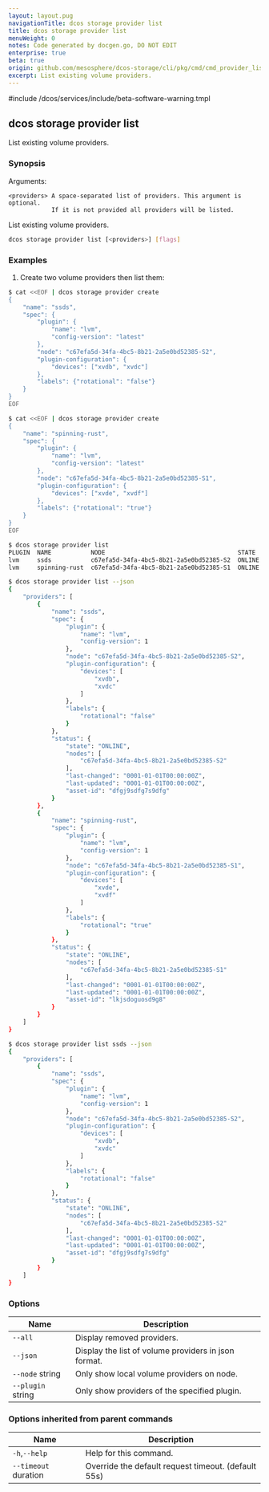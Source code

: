 ```yaml
---
layout: layout.pug
navigationTitle: dcos storage provider list
title: dcos storage provider list
menuWeight: 0
notes: Code generated by docgen.go, DO NOT EDIT
enterprise: true
beta: true
origin: github.com/mesosphere/dcos-storage/cli/pkg/cmd/cmd_provider_list.go
excerpt: List existing volume providers.
---
```

#include /dcos/services/include/beta-software-warning.tmpl

## dcos storage provider list

List existing volume providers.

### Synopsis

Arguments:

    <providers> A space-separated list of providers. This argument is optional.
                If it is not provided all providers will be listed.

List existing volume providers.

```bash
dcos storage provider list [<providers>] [flags]
```

### Examples

1. Create two volume providers then list them:

```bash
$ cat <<EOF | dcos storage provider create
{
    "name": "ssds",
    "spec": {
        "plugin": {
            "name": "lvm",
            "config-version": "latest"
        },
        "node": "c67efa5d-34fa-4bc5-8b21-2a5e0bd52385-S2",
        "plugin-configuration": {
            "devices": ["xvdb", "xvdc"]
        },
        "labels": {"rotational": "false"}
    }
}
EOF

$ cat <<EOF | dcos storage provider create
{
    "name": "spinning-rust",
    "spec": {
        "plugin": {
            "name": "lvm",
            "config-version": "latest"
        },
        "node": "c67efa5d-34fa-4bc5-8b21-2a5e0bd52385-S1",
        "plugin-configuration": {
            "devices": ["xvde", "xvdf"]
        },
        "labels": {"rotational": "true"}
    }
}
EOF

$ dcos storage provider list
PLUGIN  NAME           NODE                                     STATE
lvm     ssds           c67efa5d-34fa-4bc5-8b21-2a5e0bd52385-S2  ONLINE
lvm     spinning-rust  c67efa5d-34fa-4bc5-8b21-2a5e0bd52385-S1  ONLINE

$ dcos storage provider list --json
{
    "providers": [
        {
            "name": "ssds",
            "spec": {
                "plugin": {
                    "name": "lvm",
                    "config-version": 1
                },
                "node": "c67efa5d-34fa-4bc5-8b21-2a5e0bd52385-S2",
                "plugin-configuration": {
                    "devices": [
                        "xvdb",
                        "xvdc"
                    ]
                },
                "labels": {
                    "rotational": "false"
                }
            },
            "status": {
                "state": "ONLINE",
                "nodes": [
                    "c67efa5d-34fa-4bc5-8b21-2a5e0bd52385-S2"
                ],
                "last-changed": "0001-01-01T00:00:00Z",
                "last-updated": "0001-01-01T00:00:00Z",
                "asset-id": "dfgj9sdfg7s9dfg"
            }
        },
        {
            "name": "spinning-rust",
            "spec": {
                "plugin": {
                    "name": "lvm",
                    "config-version": 1
                },
                "node": "c67efa5d-34fa-4bc5-8b21-2a5e0bd52385-S1",
                "plugin-configuration": {
                    "devices": [
                        "xvde",
                        "xvdf"
                    ]
                },
                "labels": {
                    "rotational": "true"
                }
            },
            "status": {
                "state": "ONLINE",
                "nodes": [
                    "c67efa5d-34fa-4bc5-8b21-2a5e0bd52385-S1"
                ],
                "last-changed": "0001-01-01T00:00:00Z",
                "last-updated": "0001-01-01T00:00:00Z",
                "asset-id": "lkjsdoguosd9g8"
            }
        }
    ]
}

$ dcos storage provider list ssds --json
{
    "providers": [
        {
            "name": "ssds",
            "spec": {
                "plugin": {
                    "name": "lvm",
                    "config-version": 1
                },
                "node": "c67efa5d-34fa-4bc5-8b21-2a5e0bd52385-S2",
                "plugin-configuration": {
                    "devices": [
                        "xvdb",
                        "xvdc"
                    ]
                },
                "labels": {
                    "rotational": "false"
                }
            },
            "status": {
                "state": "ONLINE",
                "nodes": [
                    "c67efa5d-34fa-4bc5-8b21-2a5e0bd52385-S2"
                ],
                "last-changed": "0001-01-01T00:00:00Z",
                "last-updated": "0001-01-01T00:00:00Z",
                "asset-id": "dfgj9sdfg7s9dfg"
            }
        }
    ]
}
```

### Options

Name | Description
--- | ---
`--all` | Display removed providers.
`--json` | Display the list of volume providers in json format.
`--node` string | Only show local volume providers on node.
`--plugin` string | Only show providers of the specified plugin.

### Options inherited from parent commands

Name | Description
--- | ---
`-h`,`--help` | Help for this command.
`--timeout` duration | Override the default request timeout. (default 55s)

